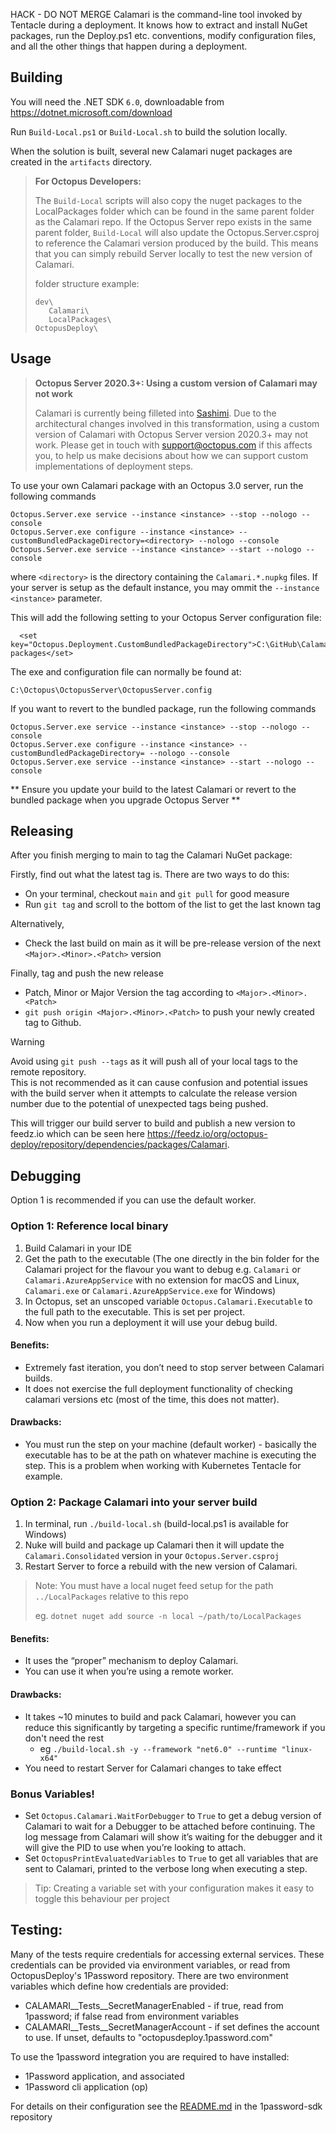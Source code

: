 HACK - DO NOT MERGE
Calamari is the command-line tool invoked by Tentacle during a deployment. It knows how to extract and install NuGet packages, run the Deploy.ps1 etc. conventions, modify configuration files, and all the other things that happen during a deployment.

## Building

You will need the .NET SDK `6.0`, downloadable from https://dotnet.microsoft.com/download

Run `Build-Local.ps1` or `Build-Local.sh` to build the solution locally.

When the solution is built, several new Calamari nuget packages are created in the `artifacts` directory.

> **For Octopus Developers:**
> 
>The `Build-Local` scripts will also copy the nuget packages to the LocalPackages folder which can be
found in the same parent folder as the Calamari repo. If the Octopus Server repo exists in the same 
parent folder, `Build-Local` will also update the Octopus.Server.csproj to reference the Calamari 
version produced by the build. This means that you can simply rebuild Server locally to test the new
version of Calamari.
>
>folder structure example:
>```
>dev\
>    Calamari\
>    LocalPackages\ 
> OctopusDeploy\
>```

## Usage

> **Octopus Server 2020.3+: Using a custom version of Calamari may not work**
>
> Calamari is currently being filleted into [Sashimi](https://github.com/OctopusDeploy/Sashimi). Due to the architectural changes involved in this transformation, using a custom version of Calamari with Octopus Server version 2020.3+ may not work. Please get in touch with support@octopus.com if this affects you, to help us make decisions about how we can support custom implementations of deployment steps.

To use your own Calamari package with an Octopus 3.0 server, run the following commands
```
Octopus.Server.exe service --instance <instance> --stop --nologo --console
Octopus.Server.exe configure --instance <instance> --customBundledPackageDirectory=<directory> --nologo --console
Octopus.Server.exe service --instance <instance> --start --nologo --console
```

where `<directory>` is the directory containing the `Calamari.*.nupkg` files. If your server is setup as the default instance, you may ommit the `--instance <instance>` parameter.

This will add the following setting to your Octopus Server configuration file:

```
  <set key="Octopus.Deployment.CustomBundledPackageDirectory">C:\GitHub\Calamari\built-packages</set>
```

The exe and configuration file can normally be found at:

```
C:\Octopus\OctopusServer\OctopusServer.config
```

If you want to revert to the bundled package, run the following commands
```
Octopus.Server.exe service --instance <instance> --stop --nologo --console
Octopus.Server.exe configure --instance <instance> --customBundledPackageDirectory= --nologo --console
Octopus.Server.exe service --instance <instance> --start --nologo --console
```

** Ensure you update your build to the latest Calamari or revert to the bundled package when you upgrade Octopus Server **

## Releasing

After you finish merging to main to tag the Calamari NuGet package:

Firstly, find out what the latest tag is. There are two ways to do this:

* On your terminal, checkout `main` and `git pull` for good measure
* Run `git tag` and scroll to the bottom of the list to get the last known tag

Alternatively,

* Check the last build on main as it will be pre-release version of the next `<Major>.<Minor>.<Patch>` version

Finally, tag and push the new release

* Patch, Minor or Major Version the tag according to `<Major>.<Minor>.<Patch>`
* `git push origin <Major>.<Minor>.<Patch>` to push your newly created tag to Github.

> [!WARNING]
> Avoid using `git push --tags` as it will push all of your local tags to the remote repository.  
> This is not recommended as it can cause confusion and potential issues with the build server when it attempts to calculate the release version number due to the potential of unexpected tags being pushed.

This will trigger our build server to build and publish a new version to feedz.io which can be seen here https://feedz.io/org/octopus-deploy/repository/dependencies/packages/Calamari.

## Debugging

Option 1 is recommended if you can use the default worker.

### Option 1: Reference local binary
1. Build Calamari in your IDE
2. Get the path to the executable (The one directly in the bin folder for the Calamari project for the flavour you want to debug e.g. `Calamari` or `Calamari.AzureAppService` with no extension for macOS and Linux, `Calamari.exe` or `Calamari.AzureAppService.exe` for Windows)
3. In Octopus, set an unscoped variable `Octopus.Calamari.Executable` to the full path to the executable. This is set per project.
4. Now when you run a deployment it will use your debug build.

#### Benefits:
- Extremely fast iteration, you don’t need to stop server between Calamari builds.
- It does not exercise the full deployment functionality of checking calamari versions etc (most of the time, this does not matter).

#### Drawbacks:
- You must run the step on your machine (default worker) - basically the executable has to be at the path on whatever machine is executing the step. This is a problem when working with Kubernetes Tentacle for example.

### Option 2: Package Calamari into your server build
1. In terminal, run `./build-local.sh` (build-local.ps1 is available for Windows)
2. Nuke will build and package up Calamari then it will update the `Calamari.Consolidated` version in your `Octopus.Server.csproj`
3. Restart Server to force a rebuild with the new version of Calamari.

> Note: You must have a local nuget feed setup for the path `../LocalPackages` relative to this repo
>
> eg. `dotnet nuget add source -n local ~/path/to/LocalPackages`

#### Benefits:
- It uses the “proper” mechanism to deploy Calamari.
- You can use it when you’re using a remote worker.

#### Drawbacks:
- It takes ~10 minutes to build and pack Calamari, however you can reduce this significantly by targeting a specific runtime/framework if you don't need the rest
    - eg `./build-local.sh -y --framework "net6.0" --runtime "linux-x64"`
- You need to restart Server for Calamari changes to take effect

### Bonus Variables!
- Set `Octopus.Calamari.WaitForDebugger` to `True` to get a debug version of Calamari to wait for a Debugger to be attached before continuing. The log message from Calamari will show it’s waiting for the debugger and it will give the PID to use when you’re looking to attach.
- Set `OctopusPrintEvaluatedVariables` to `True` to get all variables that are sent to Calamari, printed to the verbose long when executing a step.

> Tip: Creating a variable set with your configuration makes it easy to toggle this behaviour per project

## Testing:

Many of the tests require credentials for accessing external services.
These credentials can be provided via environment variables, or read from OctopusDeploy's 1Password repository.
There are two environment variables which define how credentials are provided:
* CALAMARI__Tests__SecretManagerEnabled - if true, read from 1password; if false read from environment variables
* CALAMARI__Tests__SecretManagerAccount - if set defines the account to use. If unset, defaults to "octopusdeploy.1password.com"

To use the 1password integration you are required to have installed:
* 1Password application, and associated
* 1Password cli application (op)

For details on their configuration see the [README.md](https://github.com/OctopusDeploy/1password-sdk/blob/main/README.md) in the 1password-sdk repository
